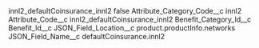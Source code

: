 <?xml version="1.0" encoding="UTF-8"?>
<CustomMetadata xmlns="http://soap.sforce.com/2006/04/metadata" xmlns:xsi="http://www.w3.org/2001/XMLSchema-instance" xmlns:xsd="http://www.w3.org/2001/XMLSchema">
    <label>innl2_defaultCoinsurance_innl2</label>
    <protected>false</protected>
    <values>
        <field>Attribute_Category_Code__c</field>
        <value xsi:type="xsd:string">innl2</value>
    </values>
    <values>
        <field>Attribute_Code__c</field>
        <value xsi:type="xsd:string">innl2_defaultCoinsurance_innl2</value>
    </values>
    <values>
        <field>Benefit_Category_Id__c</field>
        <value xsi:nil="true"/>
    </values>
    <values>
        <field>Benefit_Id__c</field>
        <value xsi:nil="true"/>
    </values>
    <values>
        <field>JSON_Field_Location__c</field>
        <value xsi:type="xsd:string">product.productInfo.networks</value>
    </values>
    <values>
        <field>JSON_Field_Name__c</field>
        <value xsi:type="xsd:string">defaultCoinsurance.innl2</value>
    </values>
</CustomMetadata>
